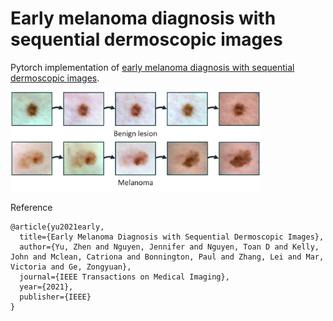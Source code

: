 # Early melanoma diagnosis with sequential dermoscopic images
Pytorch implementation of [early melanoma diagnosis with sequential dermoscopic images](https://arxiv.org/pdf/2110.05976.pdf). 


<img src="https://github.com/Zakiyi/Early-melanoma-diagnosis-with-seqential-dermoscopic-images/blob/main/figures/lesion_evo.png" alt="drawing" width="400"/>



Reference
```
@article{yu2021early,
  title={Early Melanoma Diagnosis with Sequential Dermoscopic Images},
  author={Yu, Zhen and Nguyen, Jennifer and Nguyen, Toan D and Kelly, John and Mclean, Catriona and Bonnington, Paul and Zhang, Lei and Mar, Victoria and Ge, Zongyuan},
  journal={IEEE Transactions on Medical Imaging},
  year={2021},
  publisher={IEEE}
}
```
